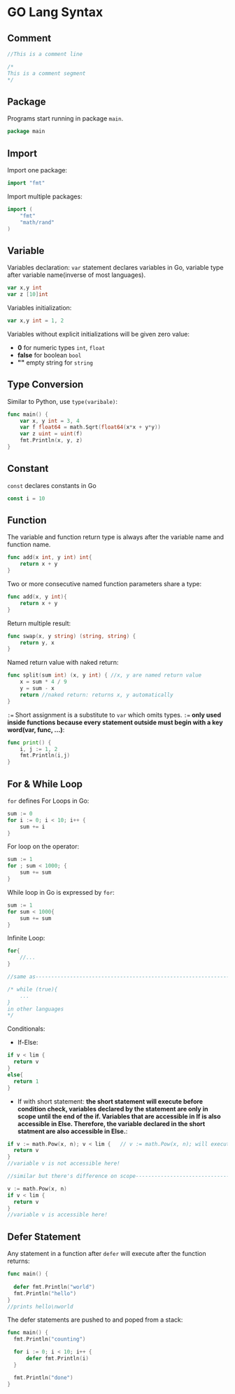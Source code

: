 # GO Lang Syntax
## Comment
```go
//This is a comment line
```
```go
/*
This is a comment segment
*/
```
## Package
Programs start running in package `main`.
```go
package main
```
## Import
Import one package:
```go
import "fmt"
```
Import multiple packages:
```go
import (
	"fmt"
	"math/rand"
)
```
## Variable
Variables declaration: `var` statement declares variables in Go, variable type after variable name(inverse of most languages).
```go
var x,y int
var z [10]int
```
Variables initialization:
```go
var x,y int = 1, 2
```
Variables without explicit initializations will be given zero value:
  - **0** for numeric types `int`, `float`
  - **false** for boolean `bool`
  - **""** empty string for `string`
## Type Conversion
Similar to Python, use `type(varibale)`:
```go
func main() {
	var x, y int = 3, 4
	var f float64 = math.Sqrt(float64(x*x + y*y))
	var z uint = uint(f)
	fmt.Println(x, y, z)
}
```
## Constant
`const` declares constants in Go
```go
const i = 10
```
## Function
The variable and function return type is always after the variable name and function name.
```go
func add(x int, y int) int{
	return x + y
}
```
Two or more consecutive named function parameters share a type:
```go
func add(x, y int){
	return x + y
}
```
Return multiple result:
```go
func swap(x, y string) (string, string) {
	return y, x
}
```
Named return value with naked return:
```go
func split(sum int) (x, y int) { //x, y are named return value
	x = sum * 4 / 9
	y = sum - x
	return //naked return: returns x, y automatically
}
```
`:=` Short assignment is a substitute to `var` which omits types. `:=` **only used inside functions because every statement outside must begin with a key word(var, func, ...)**:
```go
func print() {
	i, j := 1, 2
	fmt.Println(i,j)
}
```
## For & While Loop
`for` defines For Loops in Go:
```go
sum := 0
for i := 0; i < 10; i++ {
	sum += i
}
```
For loop on the operator:
```go
sum := 1
for ; sum < 1000; {
	sum += sum
}
```
While loop in Go is expressed by `for`:
```go
sum := 1
for sum < 1000{
	sum += sum
}
```
Infinite Loop:
```go
for{
	//...
}

//same as-------------------------------------------------------------------------------

/* while (true){
	...
}
in other languages
*/
```
Conditionals:
  - If-Else:
  ```go
  if v < lim {
  	return v
  }
  else{
  	return 1
  }
  ```
  - If with short statement: **the short statement will execute before condition check, variables declared by the statement are only in scope until the end of the if. Variables that are accessible in If is also accessible in Else. Therefore, the variable declared in the short statment are also accessible in Else.**:
  ```go
  if v := math.Pow(x, n); v < lim {   // v := math.Pow(x, n); will execute before the if statement check
  	return v
  }
  //variable v is not accessible here!
  
  //similar but there's difference on scope---------------------------------------------------
  
  v := math.Pow(x, n)
  if v < lim {
  	return v
  }
  //variable v is accessible here!
  ```
  ## Defer Statement
  Any statement in a function after `defer` will execute after the function returns:
  ```go
  func main() {
  	
	defer fmt.Println("world")
	fmt.Println("hello")
  }
  //prints hello\nworld
  ```
  The defer statements are pushed to and poped from a stack:
  ```go
  func main() {
	fmt.Println("counting")

	for i := 0; i < 10; i++ {
		defer fmt.Println(i)
	}

	fmt.Println("done")
  }
  ```
